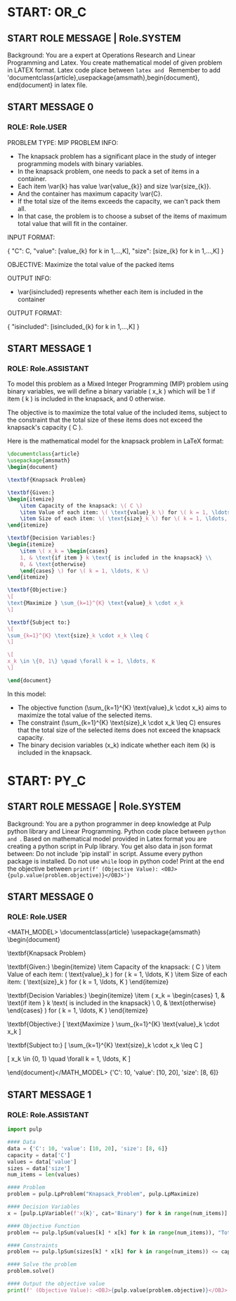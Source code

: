 # START: OR_C 
## START ROLE MESSAGE | Role.SYSTEM 
Background: You are a expert at Operations Research and Linear Programming and Latex. You create mathematical model of given problem in LATEX format. Latex code place between ```latex and ``` Remember to add 'documentclass{article},usepackage{amsmath},begin{document}, end{document} in latex file. 
## START MESSAGE 0 
### ROLE: Role.USER
<DESCRIPTION>
PROBLEM TYPE: MIP
PROBLEM INFO:

- The knapsack problem has a significant place in the study of integer programming models with binary variables. 
- In the knapsack problem, one needs to pack a set of items in a container.
- Each item \var{k} has value \var{value_{k}} and size \var{size_{k}}.
- And the container has maximum capacity \var{C}. 
- If the total size of the items exceeds the capacity, we can't pack them all. 
- In that case, the problem is to choose a subset of the items of maximum total value that will fit in the container. 

INPUT FORMAT:

{
	"C": C,
	"value": [value_{k} for k in 1,...,K],
	"size": [size_{k} for k in 1,...,K]
}


OBJECTIVE: Maximize the total value of the packed items

OUTPUT INFO:

- \var{isincluded} represents whether each item is included in the container

OUTPUT FORMAT:

{
	"isincluded": [isincluded_{k} for k in 1,...,K]
}
</DESCRIPTION>


## START MESSAGE 1 
### ROLE: Role.ASSISTANT
To model this problem as a Mixed Integer Programming (MIP) problem using binary variables, we will define a binary variable \( x_k \) which will be 1 if item \( k \) is included in the knapsack, and 0 otherwise.

The objective is to maximize the total value of the included items, subject to the constraint that the total size of these items does not exceed the knapsack's capacity \( C \).

Here is the mathematical model for the knapsack problem in LaTeX format:

```latex
\documentclass{article}
\usepackage{amsmath}
\begin{document}

\textbf{Knapsack Problem}

\textbf{Given:}
\begin{itemize}
    \item Capacity of the knapsack: \( C \)
    \item Value of each item: \( \text{value}_k \) for \( k = 1, \ldots, K \)
    \item Size of each item: \( \text{size}_k \) for \( k = 1, \ldots, K \)
\end{itemize}

\textbf{Decision Variables:}
\begin{itemize}
    \item \( x_k = \begin{cases} 
    1, & \text{if item } k \text{ is included in the knapsack} \\
    0, & \text{otherwise}
    \end{cases} \) for \( k = 1, \ldots, K \)
\end{itemize}

\textbf{Objective:}
\[
\text{Maximize } \sum_{k=1}^{K} \text{value}_k \cdot x_k
\]

\textbf{Subject to:}
\[
\sum_{k=1}^{K} \text{size}_k \cdot x_k \leq C
\]

\[
x_k \in \{0, 1\} \quad \forall k = 1, \ldots, K
\]

\end{document}
```

In this model:
- The objective function \(\sum_{k=1}^{K} \text{value}_k \cdot x_k\) aims to maximize the total value of the selected items.
- The constraint \(\sum_{k=1}^{K} \text{size}_k \cdot x_k \leq C\) ensures that the total size of the selected items does not exceed the knapsack capacity.
- The binary decision variables \(x_k\) indicate whether each item \(k\) is included in the knapsack.

# START: PY_C 
## START ROLE MESSAGE | Role.SYSTEM 
Background: You are a python programmer in deep knowledge at Pulp python library and Linear Programming. Python code place between ```python and ```. Based on mathematical model provided in Latex format you are creating a python script in Pulp library. You get also data in json format between: <DATA></DATA> Do not include 'pip install' in script. Assume every python package is installed. Do not use `while` loop in python code! Print at the end the objective between <OBJ></OBJ> `print(f' (Objective Value): <OBJ>{pulp.value(problem.objective)}</OBJ>')` 
## START MESSAGE 0 
### ROLE: Role.USER
<MATH_MODEL>
\documentclass{article}
\usepackage{amsmath}
\begin{document}

\textbf{Knapsack Problem}

\textbf{Given:}
\begin{itemize}
    \item Capacity of the knapsack: \( C \)
    \item Value of each item: \( \text{value}_k \) for \( k = 1, \ldots, K \)
    \item Size of each item: \( \text{size}_k \) for \( k = 1, \ldots, K \)
\end{itemize}

\textbf{Decision Variables:}
\begin{itemize}
    \item \( x_k = \begin{cases} 
    1, & \text{if item } k \text{ is included in the knapsack} \\
    0, & \text{otherwise}
    \end{cases} \) for \( k = 1, \ldots, K \)
\end{itemize}

\textbf{Objective:}
\[
\text{Maximize } \sum_{k=1}^{K} \text{value}_k \cdot x_k
\]

\textbf{Subject to:}
\[
\sum_{k=1}^{K} \text{size}_k \cdot x_k \leq C
\]

\[
x_k \in \{0, 1\} \quad \forall k = 1, \ldots, K
\]

\end{document}</MATH_MODEL>
<DATA>
{'C': 10, 'value': [10, 20], 'size': [8, 6]}</DATA>


## START MESSAGE 1 
### ROLE: Role.ASSISTANT
```python
import pulp

#### Data
data = {'C': 10, 'value': [10, 20], 'size': [8, 6]}
capacity = data['C']
values = data['value']
sizes = data['size']
num_items = len(values)

#### Problem
problem = pulp.LpProblem("Knapsack_Problem", pulp.LpMaximize)

#### Decision Variables
x = [pulp.LpVariable(f'x{k}', cat='Binary') for k in range(num_items)]

#### Objective Function
problem += pulp.lpSum(values[k] * x[k] for k in range(num_items)), "Total Value"

#### Constraints
problem += pulp.lpSum(sizes[k] * x[k] for k in range(num_items)) <= capacity, "Capacity Constraint"

#### Solve the problem
problem.solve()

#### Output the objective value
print(f' (Objective Value): <OBJ>{pulp.value(problem.objective)}</OBJ>')
```

